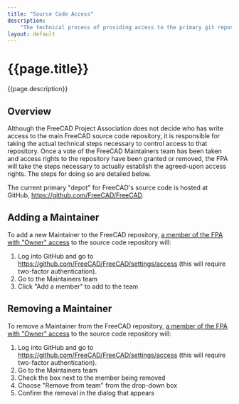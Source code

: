 ```yaml
---
title: "Source Code Access"
description:
    "The technical process of providing access to the primary git repository for FreeCAD's source code."
layout: default
---
```


# {{page.title}}

{{page.description}}

## Overview

Although the FreeCAD Project Association does not decide who has write access to the main FreeCAD source code repository, it is responsible for taking the actual technical steps necessary to control access to that repository. Once a vote of the FreeCAD Maintainers team has been taken and access rights to the repository have been granted or removed, the FPA will take the steps necessary to actually establish the agreed-upon access rights. The steps for doing so are detailed below.

The current primary "depot" for FreeCAD's source code is hosted at GitHub, https://github.com/FreeCAD/FreeCAD.

## Adding a Maintainer

To add a new Maintainer to the FreeCAD repository, [a member of the FPA with "Owner" access](https://github.com/orgs/FreeCAD/people?query=role%3Aowner) to the source code repository  will:
1. Log into GitHub and go to https://github.com/FreeCAD/FreeCAD/settings/access (this will require two-factor authentication).
2. Go to the Maintainers team
3. Click "Add a member" to add to the team

## Removing a Maintainer

To remove a Maintainer from the FreeCAD repository,  [a member of the FPA with "Owner" access](https://github.com/orgs/FreeCAD/people?query=role%3Aowner) to the source code repository will:
1. Log into GitHub and go to https://github.com/FreeCAD/FreeCAD/settings/access (this will require two-factor authentication).
2. Go to the Maintainers team
3. Check the box next to the member being removed
4. Choose "Remove from team" from the drop-down box
5. Confirm the removal in the dialog that appears
